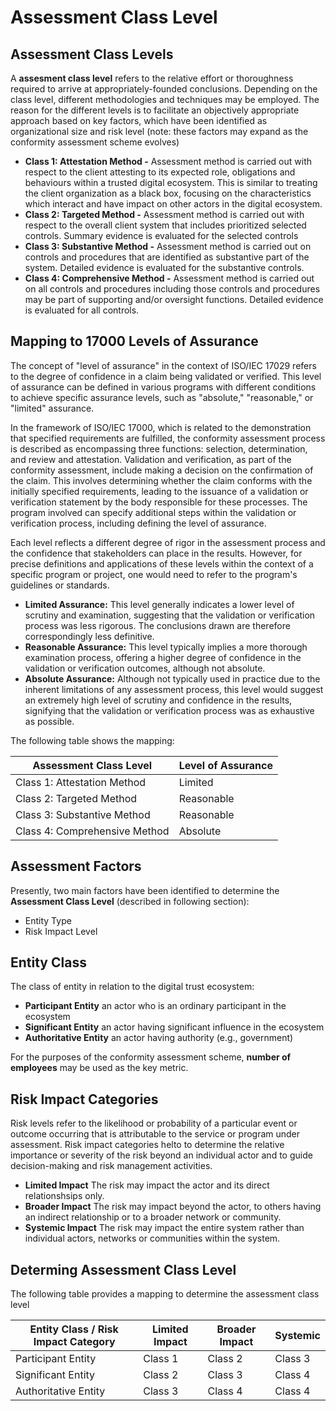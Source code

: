 # Assessment Class Level

## Assessment Class Levels

A **assesment class level** refers to the relative effort or thoroughness required to arrive at appropriately-founded conclusions. Depending on the class level, different methodologies and techniques may be employed. The reason for the different levels is to facilitate an objectively appropriate approach based on key factors, which have been identified as organizational size and risk level (note: these factors may expand as the conformity assessment scheme evolves)

* **Class 1: Attestation Method -**  Assessment method is carried out with respect to the client attesting to its expected role, obligations and behaviours within a trusted digital ecosystem. This is similar to treating the client organization as a black box, focusing on the characteristics which interact and have impact on other actors in the digital ecosystem.
* **Class 2: Targeted Method -** Assessment method is carried out with respect to the overall client system that includes prioritized selected controls. Summary evidence is evaluated for the selected controls
* **Class 3: Substantive Method -** Assessment method is carried out on controls and procedures that are identified as substantive part of the system. Detailed evidence is evaluated for the substantive controls.
* **Class 4: Comprehensive Method -** Assessment method is carried out on all controls and procedures including those controls and procedures may be part of supporting and/or oversight functions. Detailed evidence is evaluated for all controls.

## Mapping to 17000 Levels of Assurance

The concept of "level of assurance" in the context of ISO/IEC 17029 refers to the degree of confidence in a claim being validated or verified. This level of assurance can be defined in various programs with different conditions to achieve specific assurance levels, such as "absolute," "reasonable," or "limited" assurance​​.

In the framework of ISO/IEC 17000, which is related to the demonstration that specified requirements are fulfilled, the conformity assessment process is described as encompassing three functions: selection, determination, and review and attestation. Validation and verification, as part of the conformity assessment, include making a decision on the confirmation of the claim. This involves determining whether the claim conforms with the initially specified requirements, leading to the issuance of a validation or verification statement by the body responsible for these processes. The program involved can specify additional steps within the validation or verification process, including defining the level of assurance​​.

Each level reflects a different degree of rigor in the assessment process and the confidence that stakeholders can place in the results. However, for precise definitions and applications of these levels within the context of a specific program or project, one would need to refer to the program's guidelines or standards.

* **Limited Assurance:** This level generally indicates a lower level of scrutiny and examination, suggesting that the validation or verification process was less rigorous. The conclusions drawn are therefore correspondingly less definitive.
* **Reasonable Assurance:** This level typically implies a more thorough examination process, offering a higher degree of confidence in the validation or verification outcomes, although not absolute.
* **Absolute Assurance:** Although not typically used in practice due to the inherent limitations of any assessment process, this level would suggest an extremely high level of scrutiny and confidence in the results, signifying that the validation or verification process was as exhaustive as possible.

The following table shows the mapping:

|Assessment Class Level|Level of Assurance|
|---|---|
|Class 1: Attestation Method|Limited|
|Class 2: Targeted Method|Reasonable|
|Class 3: Substantive Method|Reasonable|
|Class 4: Comprehensive Method|Absolute|

## Assessment Factors

Presently, two main factors have been identified to determine the **Assessment Class Level** (described in following section):

* Entity Type
* Risk Impact Level

## Entity Class

The class of entity in relation to the digital trust ecosystem:

* **Participant Entity** an actor who is an ordinary participant in the ecosystem
* **Significant Entity** an actor having significant influence in the ecosystem
* **Authoritative Entity** an actor having authority (e.g., government)

For the purposes of the conformity assessment scheme, **number of employees** may be used as the key metric.

## Risk Impact Categories

Risk levels refer to the likelihood or probability of a particular event or outcome occurring that is attributable to the service or program under assessment. Risk impact categories helto to determine the relative importance or severity of the risk beyond an individual actor and to guide decision-making and risk management activities.

* **Limited Impact** The risk may impact the actor and its direct relationshsips only.
* **Broader Impact** The risk may impact beyond the actor, to others having an indirect relationship or to a broader network or community.
* **Systemic Impact** The risk may impact the entire system rather than individual actors, networks or communities within the system.

## Determing Assessment Class Level

The following table provides a mapping to determine the assessment class level

|Entity Class / Risk Impact Category|Limited Impact|Broader Impact|Systemic|
|---|---|---|---|
|Participant Entity |Class 1|Class 2|Class 3|
|Significant Entity|Class 2|Class 3|Class 4|
|Authoritative Entity |Class 3|Class 4|Class 4|
